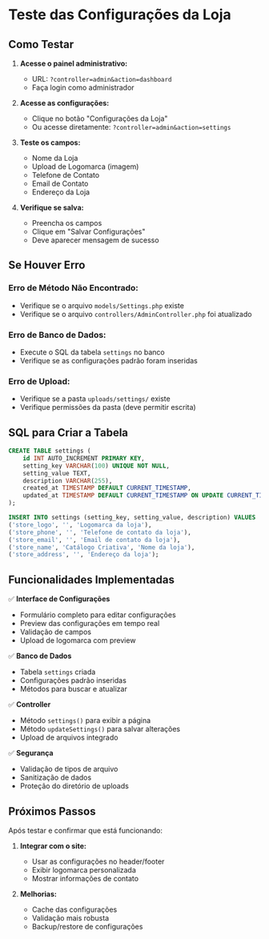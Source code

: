 # Teste das Configurações da Loja

## Como Testar

1. **Acesse o painel administrativo:**
   - URL: `?controller=admin&action=dashboard`
   - Faça login como administrador

2. **Acesse as configurações:**
   - Clique no botão "Configurações da Loja"
   - Ou acesse diretamente: `?controller=admin&action=settings`

3. **Teste os campos:**
   - Nome da Loja
   - Upload de Logomarca (imagem)
   - Telefone de Contato
   - Email de Contato
   - Endereço da Loja

4. **Verifique se salva:**
   - Preencha os campos
   - Clique em "Salvar Configurações"
   - Deve aparecer mensagem de sucesso

## Se Houver Erro

### Erro de Método Não Encontrado:
- Verifique se o arquivo `models/Settings.php` existe
- Verifique se o arquivo `controllers/AdminController.php` foi atualizado

### Erro de Banco de Dados:
- Execute o SQL da tabela `settings` no banco
- Verifique se as configurações padrão foram inseridas

### Erro de Upload:
- Verifique se a pasta `uploads/settings/` existe
- Verifique permissões da pasta (deve permitir escrita)

## SQL para Criar a Tabela

```sql
CREATE TABLE settings (
    id INT AUTO_INCREMENT PRIMARY KEY,
    setting_key VARCHAR(100) UNIQUE NOT NULL,
    setting_value TEXT,
    description VARCHAR(255),
    created_at TIMESTAMP DEFAULT CURRENT_TIMESTAMP,
    updated_at TIMESTAMP DEFAULT CURRENT_TIMESTAMP ON UPDATE CURRENT_TIMESTAMP
);

INSERT INTO settings (setting_key, setting_value, description) VALUES 
('store_logo', '', 'Logomarca da loja'),
('store_phone', '', 'Telefone de contato da loja'),
('store_email', '', 'Email de contato da loja'),
('store_name', 'Catálogo Criativa', 'Nome da loja'),
('store_address', '', 'Endereço da loja');
```

## Funcionalidades Implementadas

✅ **Interface de Configurações**
- Formulário completo para editar configurações
- Preview das configurações em tempo real
- Validação de campos
- Upload de logomarca com preview

✅ **Banco de Dados**
- Tabela `settings` criada
- Configurações padrão inseridas
- Métodos para buscar e atualizar

✅ **Controller**
- Método `settings()` para exibir a página
- Método `updateSettings()` para salvar alterações
- Upload de arquivos integrado

✅ **Segurança**
- Validação de tipos de arquivo
- Sanitização de dados
- Proteção do diretório de uploads

## Próximos Passos

Após testar e confirmar que está funcionando:

1. **Integrar com o site:**
   - Usar as configurações no header/footer
   - Exibir logomarca personalizada
   - Mostrar informações de contato

2. **Melhorias:**
   - Cache das configurações
   - Validação mais robusta
   - Backup/restore de configurações
